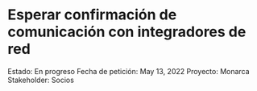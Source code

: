 # Esperar confirmación de comunicación con integradores de red

Estado: En progreso
Fecha de petición: May 13, 2022
Proyecto: Monarca
Stakeholder: Socios